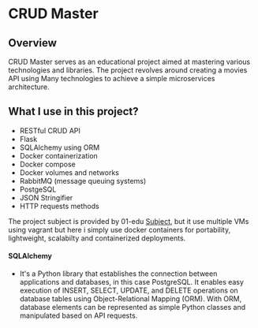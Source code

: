 # CRUD Master
## Overview


CRUD Master serves as an educational project aimed at mastering various technologies and libraries. The project revolves around creating a movies API using Many technologies to achieve a simple microservices architecture.

## What I use in this project?

- RESTful CRUD API
- Flask
- SQLAlchemy using ORM
- Docker containerization
- Docker compose
- Docker volumes and networks
- RabbitMQ (message queuing systems)
- PostgeSQL
- JSON Stringifier
- HTTP requests methods

The project subject is provided by 01-edu [Subject](https://github.com/01-edu/public/tree/master/subjects/devops/crud-master-py), but it use multiple VMs using vagrant but here i simply use docker containers for portability, lightweight, scalabilty and containerized deployments.

#### SQLAlchemy 

- It's a Python library that establishes the connection between applications and databases, in this case PostgreSQL. It enables easy execution of INSERT, SELECT, UPDATE, and DELETE operations on database tables using Object-Relational Mapping (ORM). With ORM, database elements can be represented as simple Python classes and manipulated based on API requests.